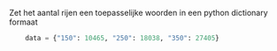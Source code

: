 Zet het aantal rijen een toepasselijke woorden in een python dictionary formaat

```python
    data = {"150": 10465, "250": 18038, "350": 27405}  
```